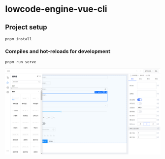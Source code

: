 # lowcode-engine-vue-cli

## Project setup
```
pnpm install
```

### Compiles and hot-reloads for development
```
pnpm run serve
```



![预览图标](https://github.com/2033619233/lowcode-engine-vuecli/blob/master/src/assets/preview.png)





